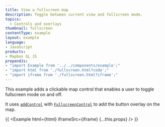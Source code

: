 ```yaml
---
title: View a fullscreen map
description: Toggle between current view and fullscreen mode.
topics:
  - Controls and overlays
thumbnail: fullscreen
contentType: example
layout: example
language:
- JavaScript
products:
- Mapbox GL JS
prependJs:
- "import Example from '../../components/example';"
- "import html from './fullscreen.html?code';"
- "import iframe from './fullscreen.html?iframe';"
---
```


This example adds a clickable map control that enables a user to toggle fullscreen mode on and off.

It uses [`addControl`](/mapbox-gl-js/api/map/#map#addcontrol) with [`FullscreenControl`](/mapbox-gl-js/api/markers/#fullscreencontrol) to add the button overlay on the map.

{{ <Example html={html} iframeSrc={iframe} {...this.props} /> }}
